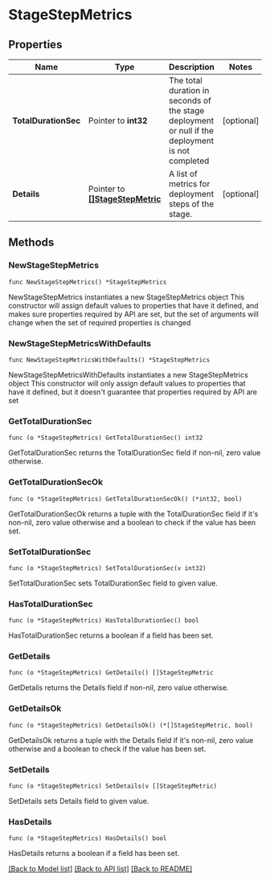 # StageStepMetrics

## Properties

Name | Type | Description | Notes
------------ | ------------- | ------------- | -------------
**TotalDurationSec** | Pointer to **int32** | The total duration in seconds of the stage deployment or null if the deployment is not completed | [optional] 
**Details** | Pointer to [**[]StageStepMetric**](StageStepMetric.md) | A list of metrics for deployment steps of the stage. | [optional] 

## Methods

### NewStageStepMetrics

`func NewStageStepMetrics() *StageStepMetrics`

NewStageStepMetrics instantiates a new StageStepMetrics object
This constructor will assign default values to properties that have it defined,
and makes sure properties required by API are set, but the set of arguments
will change when the set of required properties is changed

### NewStageStepMetricsWithDefaults

`func NewStageStepMetricsWithDefaults() *StageStepMetrics`

NewStageStepMetricsWithDefaults instantiates a new StageStepMetrics object
This constructor will only assign default values to properties that have it defined,
but it doesn't guarantee that properties required by API are set

### GetTotalDurationSec

`func (o *StageStepMetrics) GetTotalDurationSec() int32`

GetTotalDurationSec returns the TotalDurationSec field if non-nil, zero value otherwise.

### GetTotalDurationSecOk

`func (o *StageStepMetrics) GetTotalDurationSecOk() (*int32, bool)`

GetTotalDurationSecOk returns a tuple with the TotalDurationSec field if it's non-nil, zero value otherwise
and a boolean to check if the value has been set.

### SetTotalDurationSec

`func (o *StageStepMetrics) SetTotalDurationSec(v int32)`

SetTotalDurationSec sets TotalDurationSec field to given value.

### HasTotalDurationSec

`func (o *StageStepMetrics) HasTotalDurationSec() bool`

HasTotalDurationSec returns a boolean if a field has been set.

### GetDetails

`func (o *StageStepMetrics) GetDetails() []StageStepMetric`

GetDetails returns the Details field if non-nil, zero value otherwise.

### GetDetailsOk

`func (o *StageStepMetrics) GetDetailsOk() (*[]StageStepMetric, bool)`

GetDetailsOk returns a tuple with the Details field if it's non-nil, zero value otherwise
and a boolean to check if the value has been set.

### SetDetails

`func (o *StageStepMetrics) SetDetails(v []StageStepMetric)`

SetDetails sets Details field to given value.

### HasDetails

`func (o *StageStepMetrics) HasDetails() bool`

HasDetails returns a boolean if a field has been set.


[[Back to Model list]](../README.md#documentation-for-models) [[Back to API list]](../README.md#documentation-for-api-endpoints) [[Back to README]](../README.md)


